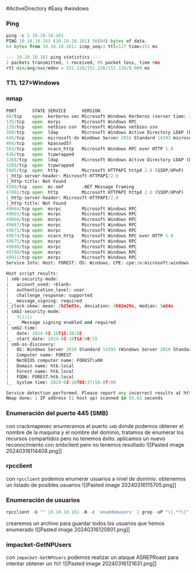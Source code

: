 #ActiveDirectory #Easy #windows 

### Ping
```python
ping -c 1 10.10.10.161
PING 10.10.10.161 (10.10.10.161) 56(84) bytes of data.
64 bytes from 10.10.10.161: icmp_seq=1 ttl=127 time=151 ms

--- 10.10.10.161 ping statistics ---
1 packets transmitted, 1 received, 0% packet loss, time 0ms
rtt min/avg/max/mdev = 151.126/151.126/151.126/0.000 ms
```

### TTL 127=Windows
### nmap
```python
PORT      STATE SERVICE      VERSION
88/tcp    open  kerberos-sec Microsoft Windows Kerberos (server time: 2024-03-16 15:37:07Z)
135/tcp   open  msrpc        Microsoft Windows RPC
139/tcp   open  netbios-ssn  Microsoft Windows netbios-ssn
389/tcp   open  ldap         Microsoft Windows Active Directory LDAP (Domain: htb.local, Site: Default-First-Site-Name)
445/tcp   open  microsoft-ds Windows Server 2016 Standard 14393 microsoft-ds (workgroup: HTB)
464/tcp   open  kpasswd5?
593/tcp   open  ncacn_http   Microsoft Windows RPC over HTTP 1.0
636/tcp   open  tcpwrapped
3268/tcp  open  ldap         Microsoft Windows Active Directory LDAP (Domain: htb.local, Site: Default-First-Site-Name)
3269/tcp  open  tcpwrapped
5985/tcp  open  http         Microsoft HTTPAPI httpd 2.0 (SSDP/UPnP)
|_http-server-header: Microsoft-HTTPAPI/2.0
|_http-title: Not Found
9389/tcp  open  mc-nmf       .NET Message Framing
47001/tcp open  http         Microsoft HTTPAPI httpd 2.0 (SSDP/UPnP)
|_http-server-header: Microsoft-HTTPAPI/2.0
|_http-title: Not Found
49664/tcp open  msrpc        Microsoft Windows RPC
49665/tcp open  msrpc        Microsoft Windows RPC
49666/tcp open  msrpc        Microsoft Windows RPC
49667/tcp open  msrpc        Microsoft Windows RPC
49671/tcp open  msrpc        Microsoft Windows RPC
49674/tcp open  ncacn_http   Microsoft Windows RPC over HTTP 1.0
49675/tcp open  msrpc        Microsoft Windows RPC
49680/tcp open  msrpc        Microsoft Windows RPC
49700/tcp open  msrpc        Microsoft Windows RPC
49911/tcp open  msrpc        Microsoft Windows RPC
Service Info: Host: FOREST; OS: Windows; CPE: cpe:/o:microsoft:windows

Host script results:
| smb-security-mode: 
|   account_used: <blank>
|   authentication_level: user
|   challenge_response: supported
|_  message_signing: required
|_clock-skew: mean: 2h25m55s, deviation: 4h02m29s, median: 5m54s
| smb2-security-mode: 
|   3:1:1: 
|_    Message signing enabled and required
| smb2-time: 
|   date: 2024-03-16T15:38:02
|_  start_date: 2024-03-16T14:08:55
| smb-os-discovery: 
|   OS: Windows Server 2016 Standard 14393 (Windows Server 2016 Standard 6.3)
|   Computer name: FOREST
|   NetBIOS computer name: FOREST\x00
|   Domain name: htb.local
|   Forest name: htb.local
|   FQDN: FOREST.htb.local
|_  System time: 2024-03-16T08:37:58-07:00

Service detection performed. Please report any incorrect results at https://nmap.org/submit/ .
Nmap done: 1 IP address (1 host up) scanned in 93.82 seconds
```

### Enumeración del puerto 445 (SMB)
con crackmapexec enumeramos el puerto `smb` donde podemos obtener el nombre de la maquina y el nombre del dominio, tratamos de enumerar los recursos compartidos pero no tenemos éxito. aplicamos un nuevo reconocimiento con smbclient pero no tenemos resultado
![[Pasted image 20240316114408.png]]

### rpcclient
con `rpcclient` podemos enumerar usuarios a nivel de dominio. obtenemos un listado de posibles usuarios
![[Pasted image 20240316115705.png]]

### Enumeración de usuarios
```python
rpcclient -U "" 10.10.10.161 -N -c 'enumdomusers' | grep -oP "\[.*?\]" | grep -v 0x | tr -d '[]' > users.txt
```
crearemos un archivo para guardar todos los usuarios que hemos enumerado
![[Pasted image 20240316120801.png]]

### impacket-GetNPUsers
con `impacket-GetNPUsers` podemos realizar un ataque ASREPRoast para intentar obtener un `TGT` 
![[Pasted image 20240316121631.png]]